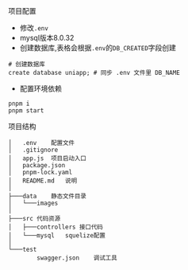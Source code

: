 项目配置

- 修改`.env`
- mysql版本8.0.32
- 创建数据库,表格会根据`.env`的`DB_CREATED`字段创建

```mysql
# 创建数据库
create database uniapp; # 同步 .env 文件里 DB_NAME
```
- 配置环境依赖

```shell
pnpm i 
pnpm start
```


项目结构
```
│   .env    配置文件
│   .gitignore
│   app.js  项目启动入口
│   package.json    
│   pnpm-lock.yaml
│   README.md   说明
│
├───data    静态文件目录
│   └───images
│
├───src 代码资源
│   ├───controllers 接口代码
│   └───mysql   squelize配置
│
└───test
        swagger.json    调试工具
```